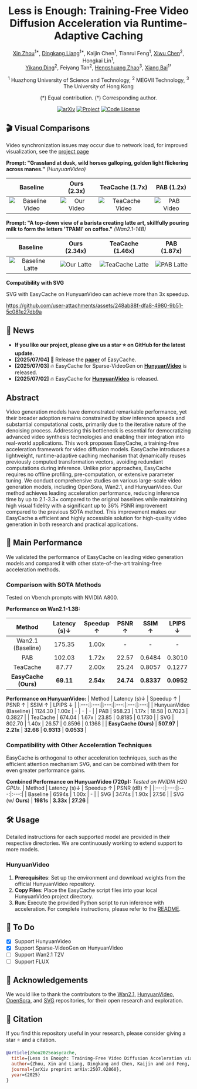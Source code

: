 <div align="center"> 
  <h1>Less is Enough: Training-Free Video Diffusion Acceleration via Runtime-Adaptive Caching</h1>

  <a href="https://lmd0311.github.io/" target="_blank" rel="noopener noreferrer">Xin Zhou</a><sup>1\*</sup>,
  <a href="https://dk-liang.github.io/" target="_blank" rel="noopener noreferrer">Dingkang Liang</a><sup>1\*</sup>,
Kaijin Chen<sup>1</sup>, Tianrui Feng<sup>1</sup>,
  <a href="https://scholar.google.com/citations?user=PVMQa-IAAAAJ&hl=en" target="_blank" rel="noopener noreferrer">Xiwu Chen</a><sup>2</sup>, Hongkai Lin<sup>1</sup>, <br>
  <a href="https://scholar.google.com/citations?user=gdP9StQAAAAJ&hl=en" target="_blank" rel="noopener noreferrer">Yikang Ding</a><sup>2</sup>, Feiyang Tan<sup>2</sup>,
  <a href="https://scholar.google.com/citations?user=4uE10I0AAAAJ&hl=en" target="_blank" rel="noopener noreferrer">Hengshuang Zhao</a><sup>3</sup>,
  <a href="https://scholar.google.com/citations?user=UeltiQ4AAAAJ&hl=en" target="_blank" rel="noopener noreferrer">Xiang Bai</a><sup>1†</sup>

  <sup>1</sup> Huazhong University of Science and Technology, <sup>2</sup> MEGVII Technology, <sup>3</sup> The University of Hong Kong <br>

(\*) Equal contribution. (†) Corresponding author.

  [![arXiv](https://img.shields.io/badge/Arxiv-2507.02860-b31b1b.svg?logo=arXiv)](https://arxiv.org/abs/2507.02860)
  [![Project](https://img.shields.io/badge/Homepage-project-orange.svg?logo=googlehome)](https://H-EmbodVis.github.io/EasyCache/)
  [![Code License](https://img.shields.io/badge/Code%20License-Apache_2.0-green.svg)](https://github.com/LMD0311/EasyCache/blob/main/LICENSE)

</div>

## 🎬 Visual Comparisons
Video synchronization issues may occur due to network load, for improved visualization, see the [project page](https://H-EmbodVis.github.io/EasyCache/)

**Prompt: "Grassland at dusk, wild horses galloping, golden light flickering across manes."**
*(HunyuanVideo)*

| Baseline | Ours (2.3x) | TeaCache (1.7x) | PAB (1.2x) |
| :---: | :---: | :---: | :---: |
| ![Baseline Video](./demo/gt/6.gif) | ![Our Video](./demo/our/6.gif) | ![TeaCache Video](./demo/teacache/6.gif) | ![PAB Video](./demo/pab/6.gif) |

**Prompt: "A top-down view of a barista creating latte art, skillfully pouring milk to form the letters 'TPAMI' on coffee."**
*(Wan2.1-14B)*

| Baseline | Ours (2.34x) | TeaCache (1.46x) | PAB (1.87x) |
| :---: | :---: | :---: | :---: |
| ![Baseline Latte](./demo/gt/7.gif) | ![Our Latte](./demo/our/7.gif) | ![TeaCache Latte](./demo/teacache/7.gif) | ![PAB Latte](./demo/pab/7.gif) |


**Compatibility with SVG**

SVG with EasyCache on HunyuanVideo can achieve more than 3x speedup.

https://github.com/user-attachments/assets/248ab88f-dfa8-4980-9b51-5c081e27db9a


## 📰 News
- **If you like our project, please give us a star ⭐ on GitHub for the latest update.**
- **[2025/07/04]** 🎉 Release the [**paper**](https://arxiv.org/abs/2507.02860) of EasyCache.
- **[2025/07/03]** 🔥 EasyCache for Sparse-VideoGen on [**HunyuanVideo**](https://github.com/H-EmbodVis/EasyCache/tree/main/EasyCache4HunyuanVideo) is released.
- **[2025/07/02]** 🔥 EasyCache for [**HunyuanVideo**](https://github.com/H-EmbodVis/EasyCache/tree/main/EasyCache4HunyuanVideo) is released.

## Abstract
Video generation models have demonstrated remarkable performance, yet their broader adoption remains constrained by slow inference speeds and substantial computational costs, primarily due to the iterative nature of the denoising process. Addressing this bottleneck is essential for democratizing advanced video synthesis technologies and enabling their integration into real-world applications. This work proposes EasyCache, a training-free acceleration framework for video diffusion models. EasyCache introduces a lightweight, runtime-adaptive caching mechanism that dynamically reuses previously computed transformation vectors, avoiding redundant computations during inference. Unlike prior approaches, EasyCache requires no offline profiling, pre-computation, or extensive parameter tuning. We conduct comprehensive studies on various large-scale video generation models, including OpenSora, Wan2.1, and HunyuanVideo. Our method achieves leading acceleration performance, reducing inference time by up to 2.1-3.3× compared to the original baselines while maintaining high visual fidelity with a significant up to 36% PSNR improvement compared to the previous SOTA method. This improvement makes our EasyCache a efficient and highly accessible solution for high-quality video generation in both research and practical applications.


## 🚀 Main Performance

We validated the performance of EasyCache on leading video generation models and compared it with other state-of-the-art training-free acceleration methods.

### Comparison with SOTA Methods 

Tested on Vbench prompts with NVIDIA A800.

**Performance on Wan2.1-1.3B:**

| Method | Latency (s)↓ | Speedup ↑ | PSNR ↑ | SSIM ↑ | LPIPS ↓ |
|:---:|:---:|:---:|:---:|:---:|:---:|
| Wan2.1 (Baseline) | 175.35 | 1.00x | - | - | - |
| PAB | 102.03 | 1.72x | 22.57 | 0.6484 | 0.3010 |
| TeaCache | 87.77 | 2.00x | 25.24 | 0.8057 | 0.1277 |
| **EasyCache (Ours)** | **69.11** | **2.54x** | **24.74** | **0.8337** | **0.0952** |

**Performance on HunyuanVideo:**
| Method | Latency (s)↓ | Speedup ↑ | PSNR ↑ | SSIM ↑ | LPIPS ↓ |
|:---:|:---:|:---:|:---:|:---:|:---:|
| HunyuanVideo (Baseline) | 1124.30 | 1.00x | - | - | - |
| PAB | 958.23 | 1.17x | 18.58 | 0.7023 | 0.3827 |
| TeaCache | 674.04 | 1.67x | 23.85 | 0.8185 | 0.1730 |
| SVG | 802.70 | 1.40x | 26.57 | 0.8596 | 0.1368 |
| **EasyCache (Ours)** | **507.97** | **2.21x** | **32.66** | **0.9313** | **0.0533** |

### Compatibility with Other Acceleration Techniques

EasyCache is orthogonal to other acceleration techniques, such as the efficient attention mechanism SVG, and can be combined with them for even greater performance gains.

**Combined Performance on HunyuanVideo (720p):**
*Tested on NVIDIA H20 GPUs.*
| Method | Latency (s)↓ | Speedup ↑ | PSNR (dB) ↑ |
|:---:|:---:|:---:|:---:|
| Baseline | 6594s | 1.00x | - |
| SVG | 3474s | 1.90x | 27.56 |
| SVG (w/ **Ours**) | **1981s** | **3.33x** | **27.26** |


## 🛠️ Usage
Detailed instructions for each supported model are provided in their respective directories. We are continuously working to extend support to more models.

### HunyuanVideo
1. **Prerequisites**: Set up the environment and download weights from the official HunyuanVideo repository.
2. **Copy Files**: Place the EasyCache script files into your local HunyuanVideo project directory.
3. **Run**: Execute the provided Python script to run inference with acceleration.
For complete instructions, please refer to the [README](./EasyCache4HunyuanVideo/README.md).

## 🎯 To Do

- [x] Support HunyuanVideo
- [x] Support Sparse-VideoGen on HunyuanVideo
- [ ] Support Wan2.1 T2V
- [ ] Support FLUX

## 🌹 Acknowledgements
We would like to thank the contributors to the [Wan2.1](https://github.com/Wan-Video/Wan2.1), [HunyuanVideo](https://github.com/Tencent-Hunyuan/HunyuanVideo), [OpenSora](https://github.com/hpcaitech/Open-Sora), and [SVG](https://github.com/svg-project/Sparse-VideoGen) repositories, for their open research and exploration.

## 📖 Citation

If you find this repository useful in your research, please consider giving a star ⭐ and a citation.
```bibtex
@article{zhou2025easycache,
  title={Less is Enough: Training-Free Video Diffusion Acceleration via Runtime-Adaptive Caching},
  author={Zhou, Xin and Liang, Dingkang and Chen, Kaijin and and Feng, Tianrui and Chen, Xiwu and Lin, Hongkai and Ding, Yikang and Tan, Feiyang and Zhao, Hengshuang and Bai, Xiang},
  journal={arXiv preprint arXiv:2507.02860},
  year={2025}
}
```
